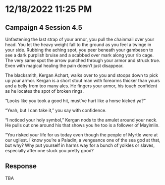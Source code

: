 # 12/18/2022 11:25 PM
## Campaign 4 Session 4.5
Unfastening the last strap of your armor, you pull the chainmail over your head.  You let the heavy weight fall to the ground as you feel a twinge in your side.  Rubbing the aching spot, you peer beneath your gambeson to see a dark purplish bruise and a scabbed over mark along your rib cage.  The very same spot the arrow punched through your armor and struck true.  Even with magical healing the pain doesn’t just disappear.


The blacksmith, Kergan Achart, walks over to you and stoops down to pick up your armor.  Kergan is a short stout man with forearms thicker than yours and a belly from too many ales.  He fingers your armor, his touch confident as he locates the spot of broken rings.

“Looks like you took a good hit, must’ve hurt like a horse kicked ya?”

“Yeah, but I can take it,” you say with confidence.

“I noticed your holy symbol,” Kergan nods to the amulet around your neck.  He pulls out one around his that shows you he too is a follower of Mayimlin.

“You risked your life for us today even though the people of Myrtle were at our ugliest.  I know you’re a Paladin, a vengeance one of the sea god at that, but why? Why put yourself in harms way for a bunch of yolkles or slaves, especially after one stuck you pretty good?

## Response 
TBA